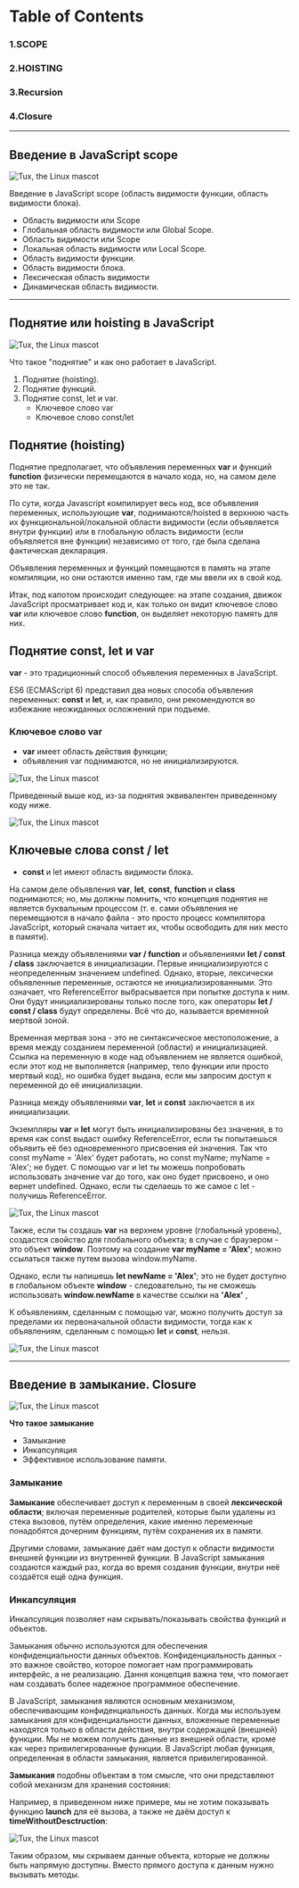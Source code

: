 # Table of Contents
### 1.**SCOPE**   
### 2.**HOISTING**
### 3.**Recursion**
### 4.**Closure**
_________________

## Введение в JavaScript scope

![Tux, the Linux mascot](/img/js.jpg)

Введение в JavaScript scope (область видимости функции, область видимости блока).

* Область видимости или Scope
* Глобальная область видимости или Global Scope.
*  Область видимости или Scope
* Локальная область видимости или Local Scope.
* Область видимости функции.
* Область видимости блока.
* Лексическая область видимости
* Динамическая область видимости.
_________________

## Поднятие или hoisting в JavaScript

![Tux, the Linux mascot](/img/js-hostint.jpg)

Что такое "поднятие" и как оно работает в JavaScript.

1. Поднятие (hoisting).
2. Поднятие функций.
3. Поднятие const, let и var.
    - Ключевое слово var
    - Ключевое слово const/let

## Поднятие (hoisting)

Поднятие предполагает, что объявления переменных **var** и функций **function** физически перемещаются в начало кода, но, на самом деле это не так.

По сути, когда Javascript компилирует весь код, все объявления переменных, использующие **var**, поднимаются/hoisted в верхнюю часть их функциональной/локальной области видимости (если объявляется внутри функции) или в глобальную область видимости (если объявляется вне функции) независимо от того, где была сделана фактическая декларация.

Объявления переменных и функций помещаются в память на этапе компиляции, но они остаются именно там, где мы ввели их в свой код.

Итак, под капотом происходит следующее: на этапе создания, движок JavaScript просматривает код и, как только он видит ключевое слово **var** или ключевое слово **function**, он выделяет некоторую память для них.

## Поднятие const, let и var
**var** - это традиционный способ объявления переменных в JavaScript.

ES6 (ECMAScript 6) представил два новых способа объявления переменных: **const** и **let**, и, как правило, они рекомендуются во избежание неожиданных осложнений при подъеме.

### Ключевое слово var

*  **var** имеет область действия функции;
* объявления var поднимаются, но не инициализируются.

![Tux, the Linux mascot](/img/var.png)

Приведенный выше код, из-за поднятия эквивалентен приведенному коду ниже.

![Tux, the Linux mascot](/img/var-2.png)

## Ключевые слова const / let
* **const** и let имеют область видимости блока.

На самом деле объявления **var**, **let**, **const**, **function** и **class** поднимаются; но, мы должны помнить, что концепция поднятия не является буквальным процессом (т. е. сами объявления не перемещаются в начало файла - это просто процесс компилятора JavaScript, который сначала читает их, чтобы освободить для них место в памяти).

Разница между объявлениями **var / function** и объявлениями **let / const / class** заключается в инициализации. Первые инициализируются с неопределенным значением undefined. Однако, вторые, лексически объявленные переменные, остаются не инициализированными. Это означает, что ReferenceError выбрасывается при попытке доступа к ним. Они будут инициализированы только после того, как операторы **let / const / class** будут определены. Всё что до, называется временной мертвой зоной.

Временная мертвая зона - это не синтаксическое местоположение, а время между созданием переменной (области) и инициализацией. Ссылка на переменную в коде над объявлением не является ошибкой, если этот код не выполняется (например, тело функции или просто мертвый код), но ошибка будет выдана, если мы запросим доступ к переменной до её инициализации.

Разница между объявлениями **var**, **let** и **const** заключается в их инициализации.

Экземпляры **var** и **let** могут быть инициализированы без значения, в то время как const выдаст ошибку ReferenceError, если ты попытаешься объявить её без одновременного присвоения ей значения. Так что const myName = 'Alex' будет работать, но const myName; myName = 'Alex'; не будет. С помощью var и let ты можешь попробовать использовать значение var до того, как оно будет присвоено, и оно вернет undefined. Однако, если ты сделаешь то же самое с let - получишь ReferenceError.

![Tux, the Linux mascot](/img/var-2.png)

Также, если ты создашь **var** на верхнем уровне (глобальный уровень), создастся свойство для глобального объекта; в случае с браузером - это объект **window**. Поэтому на создание **var myName = 'Alex'**; можно ссылаться также путем вызова window.myName.

Однако, если ты напишешь **let newName = 'Alex'**; это не будет доступно в глобальном объекте **window** - следовательно, ты не сможешь использовать **window.newName** в качестве ссылки на **'Alex'** ,

К объявлениям, сделанным с помощью var, можно получить доступ за пределами их первоначальной области видимости, тогда как к объявлениям, сделанным с помощью **let** и **const**, нельзя.

![Tux, the Linux mascot](/img/let-const.png)
_________________

## Введение в замыкание. Closure

![Tux, the Linux mascot](/img/js-corusel.jpg)

**Что такое замыкание**

* Замыкание
* Инкапсуляция
* Эффективное использование памяти.

### Замыкание

**Замыкание** обеспечивает доступ к переменным в своей **лексической области**; включая переменные родителей, которые были удалены из стека вызовов, путём определения, какие именно переменные понадобятся дочерним функциям, путём сохранения их в памяти.

Другими словами, замыкание даёт нам доступ к области видимости внешней функции из внутренней функции. В JavaScript замыкания создаются каждый раз, когда во время создания функции, внутри неё создаётся ещё одна функция.

### Инкапсуляция

Инкапсуляция позволяет нам скрывать/показывать свойства функций и объектов.

Замыкания обычно используются для обеспечения конфиденциальности данных объектов. Конфиденциальность данных - это важное свойство, которое помогает нам программировать интерфейс, а не реализацию. Дання концепция важна тем, что помогает нам создавать более надежное программное обеспечение.

В JavaScript, замыкания являются основным механизмом, обеспечивающим конфиденциальность данных. Когда мы используем замыкания для конфиденциальности данных, вложенные переменные находятся только в области действия, внутри содержащей (внешней) функции. Мы не можем получить данные из внешней области, кроме как через привилегированные функции. В JavaScript любая функция, определенная в области замыкания, является привилегированной.

**Замыкания** подобны объектам в том смысле, что они представляют собой механизм для хранения состояния:

Например, в приведенном ниже примере, мы не хотим показывать функцию **launch** для её вызова, а также не даём доступ к **timeWithoutDesctruction**:

![Tux, the Linux mascot](/img/zm.png)

Таким образом, мы скрываем данные объекта, которые не должны быть напрямую доступны. Вместо прямого доступа к данным нужно вызывать методы.